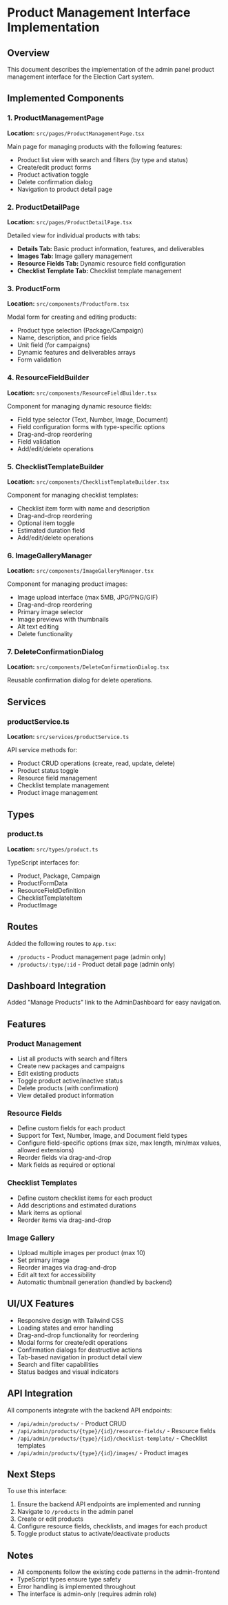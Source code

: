 # Product Management Interface Implementation

## Overview
This document describes the implementation of the admin panel product management interface for the Election Cart system.

## Implemented Components

### 1. ProductManagementPage
**Location:** `src/pages/ProductManagementPage.tsx`

Main page for managing products with the following features:
- Product list view with search and filters (by type and status)
- Create/edit product forms
- Product activation toggle
- Delete confirmation dialog
- Navigation to product detail page

### 2. ProductDetailPage
**Location:** `src/pages/ProductDetailPage.tsx`

Detailed view for individual products with tabs:
- **Details Tab:** Basic product information, features, and deliverables
- **Images Tab:** Image gallery management
- **Resource Fields Tab:** Dynamic resource field configuration
- **Checklist Template Tab:** Checklist template management

### 3. ProductForm
**Location:** `src/components/ProductForm.tsx`

Modal form for creating and editing products:
- Product type selection (Package/Campaign)
- Name, description, and price fields
- Unit field (for campaigns)
- Dynamic features and deliverables arrays
- Form validation

### 4. ResourceFieldBuilder
**Location:** `src/components/ResourceFieldBuilder.tsx`

Component for managing dynamic resource fields:
- Field type selector (Text, Number, Image, Document)
- Field configuration forms with type-specific options
- Drag-and-drop reordering
- Field validation
- Add/edit/delete operations

### 5. ChecklistTemplateBuilder
**Location:** `src/components/ChecklistTemplateBuilder.tsx`

Component for managing checklist templates:
- Checklist item form with name and description
- Drag-and-drop reordering
- Optional item toggle
- Estimated duration field
- Add/edit/delete operations

### 6. ImageGalleryManager
**Location:** `src/components/ImageGalleryManager.tsx`

Component for managing product images:
- Image upload interface (max 5MB, JPG/PNG/GIF)
- Drag-and-drop reordering
- Primary image selector
- Image previews with thumbnails
- Alt text editing
- Delete functionality

### 7. DeleteConfirmationDialog
**Location:** `src/components/DeleteConfirmationDialog.tsx`

Reusable confirmation dialog for delete operations.

## Services

### productService.ts
**Location:** `src/services/productService.ts`

API service methods for:
- Product CRUD operations (create, read, update, delete)
- Product status toggle
- Resource field management
- Checklist template management
- Product image management

## Types

### product.ts
**Location:** `src/types/product.ts`

TypeScript interfaces for:
- Product, Package, Campaign
- ProductFormData
- ResourceFieldDefinition
- ChecklistTemplateItem
- ProductImage

## Routes

Added the following routes to `App.tsx`:
- `/products` - Product management page (admin only)
- `/products/:type/:id` - Product detail page (admin only)

## Dashboard Integration

Added "Manage Products" link to the AdminDashboard for easy navigation.

## Features

### Product Management
- List all products with search and filters
- Create new packages and campaigns
- Edit existing products
- Toggle product active/inactive status
- Delete products (with confirmation)
- View detailed product information

### Resource Fields
- Define custom fields for each product
- Support for Text, Number, Image, and Document field types
- Configure field-specific options (max size, max length, min/max values, allowed extensions)
- Reorder fields via drag-and-drop
- Mark fields as required or optional

### Checklist Templates
- Define custom checklist items for each product
- Add descriptions and estimated durations
- Mark items as optional
- Reorder items via drag-and-drop

### Image Gallery
- Upload multiple images per product (max 10)
- Set primary image
- Reorder images via drag-and-drop
- Edit alt text for accessibility
- Automatic thumbnail generation (handled by backend)

## UI/UX Features

- Responsive design with Tailwind CSS
- Loading states and error handling
- Drag-and-drop functionality for reordering
- Modal forms for create/edit operations
- Confirmation dialogs for destructive actions
- Tab-based navigation in product detail view
- Search and filter capabilities
- Status badges and visual indicators

## API Integration

All components integrate with the backend API endpoints:
- `/api/admin/products/` - Product CRUD
- `/api/admin/products/{type}/{id}/resource-fields/` - Resource fields
- `/api/admin/products/{type}/{id}/checklist-template/` - Checklist templates
- `/api/admin/products/{type}/{id}/images/` - Product images

## Next Steps

To use this interface:
1. Ensure the backend API endpoints are implemented and running
2. Navigate to `/products` in the admin panel
3. Create or edit products
4. Configure resource fields, checklists, and images for each product
5. Toggle product status to activate/deactivate products

## Notes

- All components follow the existing code patterns in the admin-frontend
- TypeScript types ensure type safety
- Error handling is implemented throughout
- The interface is admin-only (requires admin role)
